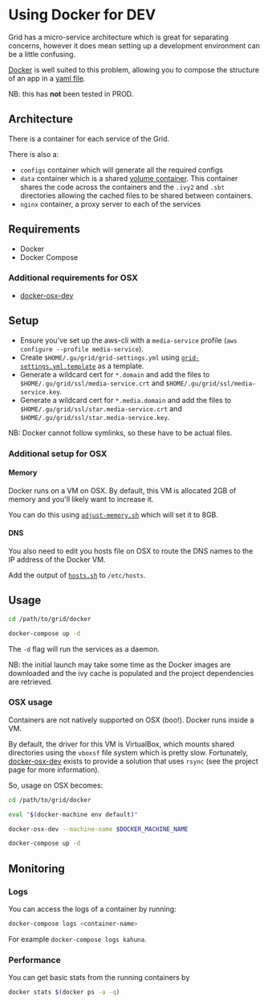 # Using Docker for DEV

Grid has a micro-service architecture which is great for separating concerns,
however it does mean setting up a development environment can be a little confusing.

[Docker](https://www.docker.com/) is well suited to this problem, allowing you to compose the
structure of an app in a [yaml file](./docker-compose.yml).

NB: this has **not** been tested in PROD.

## Architecture
There is a container for each service of the Grid.

There is also a:
- `configs` container which will generate all the required configs
- `data` container which is a shared [volume container](https://docs.docker.com/engine/userguide/dockervolumes/#creating-and-mounting-a-data-volume-container).
  This container shares the code across the containers and the `.ivy2` and `.sbt` directories
  allowing the cached files to be shared between containers.
- `nginx` container, a proxy server to each of the services

## Requirements
- Docker
- Docker Compose

### Additional requirements for OSX
- [docker-osx-dev](https://github.com/brikis98/docker-osx-dev)

## Setup
- Ensure you've set up the aws-cli with a `media-service` profile (`aws configure --profile media-service`).
- Create `$HOME/.gu/grid/grid-settings.yml` using [`grid-settings.yml.template`](./configs/generators/grid-settings.yml.template) as a template.
- Generate a wildcard cert for `*.domain` and add the files to `$HOME/.gu/grid/ssl/media-service.crt` and `$HOME/.gu/grid/ssl/media-service.key`.
- Generate a wildcard cert for `*.media.domain` and add the files to `$HOME/.gu/grid/ssl/star.media-service.crt` and `$HOME/.gu/grid/ssl/star.media-service.key`.

NB: Docker cannot follow symlinks, so these have to be actual files.

### Additional setup for OSX
#### Memory
Docker runs on a VM on OSX. By default, this VM is allocated 2GB of memory and you'll likely want to increase it.

You can do this using [`adjust-memory.sh`](./osx/adjust-memory.sh) which will set it to 8GB.

#### DNS
You also need to edit you hosts file on OSX to route the DNS names to the IP address of the Docker VM.

Add the output of [`hosts.sh`](./osx/hosts.sh) to `/etc/hosts`.

## Usage
```sh
cd /path/to/grid/docker

docker-compose up -d
```

The `-d` flag will run the services as a daemon.

NB: the initial launch may take some time as the Docker images are downloaded and the ivy cache is populated and the project dependencies are retrieved.

### OSX usage
Containers are not natively supported on OSX (boo!). Docker runs inside a VM.

By default, the driver for this VM is VirtualBox, which mounts shared directories using the `vboxsf` file system which is pretty slow.
Fortunately, [docker-osx-dev](https://github.com/brikis98/docker-osx-dev) exists to provide a solution that uses `rsync`
(see the project page for more information).

So, usage on OSX becomes:

```sh
cd /path/to/grid/docker

eval "$(docker-machine env default)"

docker-osx-dev --machine-name $DOCKER_MACHINE_NAME

docker-compose up -d
```

## Monitoring
### Logs
You can access the logs of a container by running:

```sh
docker-compose logs <container-name>
```

For example `docker-compose logs kahuna`.

### Performance
You can get basic stats from the running containers by

```sh
docker stats $(docker ps -a -q)
```
